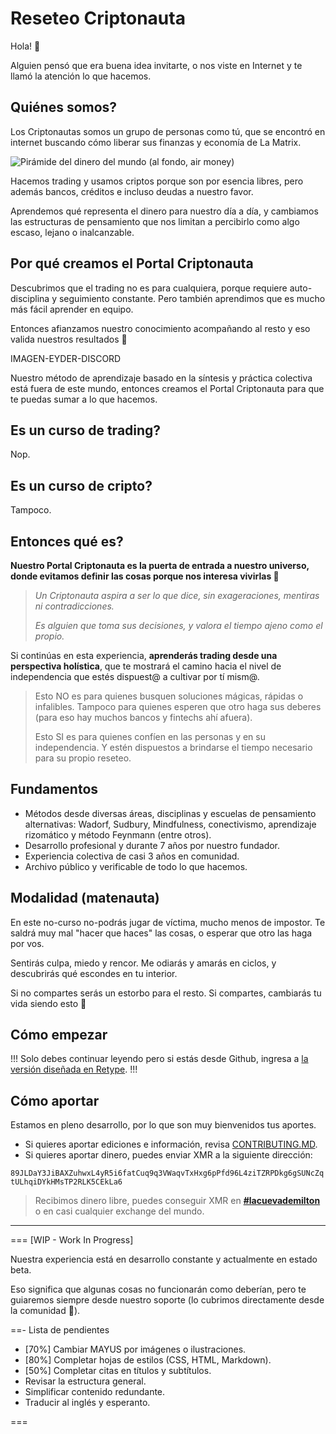 # Reseteo Criptonauta

Hola! 👋

Alguien pensó que era buena idea invitarte, o nos viste en Internet y te llamó la atención lo que hacemos.

## Quiénes somos?

Los Criptonautas somos un grupo de personas como tú, que se encontró en internet buscando cómo liberar sus finanzas y economía de La Matrix.

![Pirámide del dinero del mundo (al fondo, air money)](https://user-images.githubusercontent.com/124811986/218235078-a6df97b7-2fcf-4643-8bcc-d929c0031c02.png)

Hacemos trading y usamos criptos porque son por esencia libres, pero además bancos, créditos e incluso deudas a nuestro favor.

Aprendemos qué representa el dinero para nuestro día a día, y cambiamos las estructuras de pensamiento que nos limitan a percibirlo como algo escaso, lejano o inalcanzable.

## Por qué creamos el Portal Criptonauta

Descubrimos que el trading no es para cualquiera, porque requiere auto-disciplina y seguimiento constante. Pero también aprendimos que es mucho más fácil aprender en equipo.

Entonces afianzamos nuestro conocimiento acompañando al resto y eso valida nuestros resultados 🧡

IMAGEN-EYDER-DISCORD

Nuestro método de aprendizaje basado en la síntesis y práctica colectiva está fuera de este mundo, entonces creamos el Portal Criptonauta para que te puedas sumar a lo que hacemos.

## Es un curso de trading?

Nop.

## Es un curso de cripto?

Tampoco.

## Entonces qué es?

**Nuestro Portal Criptonauta es la puerta de entrada a nuestro universo, donde evitamos definir las cosas porque nos interesa vivirlas 🚀**

> _Un Criptonauta aspira a ser lo que dice, sin exageraciones, mentiras ni contradicciones._
> 
> _Es alguien que toma sus decisiones, y valora el tiempo ajeno como el propio._

Si continúas en esta experiencia, **aprenderás trading desde una perspectiva holística**, que te mostrará el camino hacia el nivel de independencia que estés dispuest@ a cultivar por tí mism@.

> Esto NO es para quienes busquen soluciones mágicas, rápidas o infalibles. Tampoco para quienes esperen que otro haga sus deberes (para eso hay muchos bancos y fintechs ahí afuera).
> 
> Esto SI es para quienes confíen en las personas y en su independencia. Y estén dispuestos a brindarse el tiempo necesario para su propio reseteo.

## Fundamentos

* Métodos desde diversas áreas, disciplinas y escuelas de pensamiento alternativas: Wadorf, Sudbury, Mindfulness, conectivismo, aprendizaje rizomático y método Feynmann (entre otros).
* Desarrollo profesional y durante 7 años por nuestro fundador.
* Experiencia colectiva de casi 3 años en comunidad.
* Archivo público y verificable de todo lo que hacemos.

## Modalidad (matenauta)

En este no-curso no-podrás jugar de víctima, mucho menos de impostor. Te saldrá muy mal "hacer que haces" las cosas, o esperar que otro las haga por vos.

Sentirás culpa, miedo y rencor. Me odiarás y amarás en ciclos, y descubrirás qué escondes en tu interior.

Si no compartes serás un estorbo para el resto. Si compartes, cambiarás tu vida siendo esto 🙏

## Cómo empezar

!!!
Solo debes continuar leyendo pero si estás desde Github, ingresa a [la versión diseñada en Retype](https://trading.criptonautas.co).
!!!

## Cómo aportar

Estamos en pleno desarrollo, por lo que son muy bienvenidos tus aportes.

* Si quieres aportar ediciones e información, revisa [CONTRIBUTING.MD](CONTRIBUTING.md).
* Si quieres aportar dinero, puedes enviar XMR a la siguiente dirección:

``89JLDaY3JiBAXZuhwxL4yR5i6fatCuq9q3VWaqvTxHxg6pPfd96L4ziTZRPDkg6gSUNcZqtULhqiDYkHMsTP2RLK5CEkLa6``

> Recibimos dinero libre, puedes conseguir XMR en **[#lacuevademilton](https://discord.criptonautas.co)** o en casi cualquier exchange del mundo.

---

=== [WIP - Work In Progress]

Nuestra experiencia está en desarrollo constante y actualmente en estado beta.

Eso significa que algunas cosas no funcionarán como deberían, pero te guiaremos siempre desde nuestro soporte (lo cubrimos directamente desde la comunidad 🧡).

==- Lista de pendientes

* [70%] Cambiar MAYUS por imágenes o ilustraciones.
* [80%] Completar hojas de estilos (CSS, HTML, Markdown).
* [50%] Completar citas en títulos y subtítulos.
* Revisar la estructura general.
* Simplificar contenido redundante.
* Traducir al inglés y esperanto.

===
